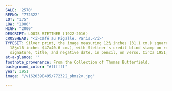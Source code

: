 ```yaml
---
SALE: '2570'
REFNO: "772322"
LOT: "175"
LOW: "1000"
HIGH: "2000"
DESCRIPT: LOUIS STETTNER (1922-2016)
CROSSHEAD: "<i>Café au Pigalle, Paris.</i>"
TYPESET: Silver print, the image measuring 12¼ inches (31.1 cm.) square, the sheet
  18½x16 inches (47x40.6 cm.), with Stettner's credit blind stamp on recto, and his
  signature, title, and negative date, in pencil, on verso. Circa 1951; printed 1990s
at-a-glance: ''
footnote_provenance: From the Collection of Thomas Butterfield.
background_color: "#ffffff"
year: 1951
image: "/v1620398495/772322_pbmz2v.jpg"

---
```

